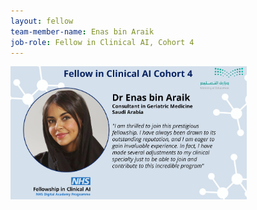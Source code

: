 ```yaml
---
layout: fellow
team-member-name: Enas bin Araik
job-role: Fellow in Clinical AI, Cohort 4
---
```

<img src="/assets/img/fellow/card/enas-bin-araik-quote.jpg" alt="Alt text" style="width:75%;">